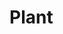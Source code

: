 # Plant

<!--
Jasmim-manga / Plumeria Rubra

Cutting (Estaquia)
Esperar 24 horas antes de plantar
Origin: Antilles / America Tropical
-->

<!--
Layering (Alporquia) / Cutting (Estaquia)

https://youtube.com/watch?v=fyISWJrIlWM
-->
